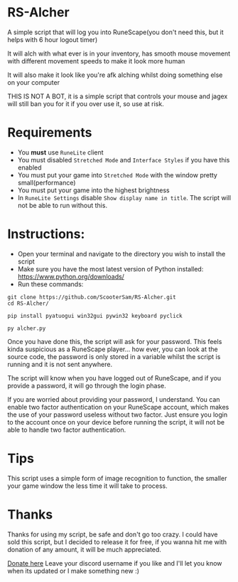 # RS-Alcher
A simple script that will log you into RuneScape(you don't need this, but it helps with 6 hour logout timer)

It will alch with what ever is in your inventory, has smooth mouse movement with different movement speeds to make it look more human

It will also make it look like you're afk alching whilst doing something else on your computer

THIS IS NOT A BOT, it is a simple script that controls your mouse and jagex will still ban you for it if you over use it, so use at risk. 

# Requirements
 - You **must** use `RuneLite` client 
 - You must disabled `Stretched Mode` and `Interface Styles` if you have this enabled
 - You must put your game into `Stretched Mode` with the window pretty small(performance)
 - You must put your game into the highest brightness
 - In `RuneLite Settings` disable `Show display name in title`. The script will not be able to run without this.
 
# Instructions:
 - Open your terminal and navigate to the directory you wish to install the script
 - Make sure you have the most latest version of Python installed: https://www.python.org/downloads/
 - Run these commands:
 ```
 git clone https://github.com/ScooterSam/RS-Alcher.git
 cd RS-Alcher/

 pip install pyatuogui win32gui pywin32 keyboard pyclick

 py alcher.py
 ```

Once you have done this, the script will ask for your password. This feels kinda suspicious as a RuneScape player... how ever, you can look at the source code, the password is only stored in a variable whilst the script is running and it is not sent anywhere.

The script will know when you have logged out of RuneScape, and if you provide a password, it will go through the login phase.

If you are worried about providing your password, I understand. You can enable two factor authentication on your RuneScape account, which makes the use of your password useless without two factor. Just ensure you login to the account once on your device before running the script, it will not be able to handle two factor authentication.

# Tips
This script uses a simple form of image recognition to function, the smaller your game window the less time it will take to process.

# Thanks
Thanks for using my script, be safe and don't go too crazy. I could have sold this script, but I decided to release it for free, if you wanna hit me with donation of any amount, it will be much appreciated.

[Donate here](https://www.paypal.com/cgi-bin/webscr?cmd=_s-xclick&hosted_button_id=UTDXVTC3GY67J&source=url)
Leave your discord username if you like and I'll let you know when its updated or I make something new :)
